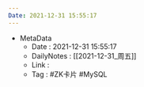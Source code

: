 ```yaml
---
Date: 2021-12-31 15:55:17
---
```

- MetaData
	- Date : 2021-12-31 15:55:17
	- DailyNotes : [[2021-12-31_周五]]
	- Link : 
	- Tag : #ZK卡片 #MySQL